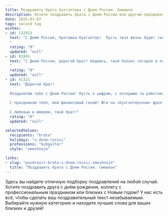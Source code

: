 ```yaml
---
title: Поздравить брата бухгалтера с Днем России. Смешное
description: Хотите поздравить брата с Днем России или другим праздником? Наш ИИ создаст незабываемое поздравление, а вы обязательно выделитесь среди других.  
date: 2025-01-07
tags: second tag
wishes:
- id: 132923
  text: "С Днём России, братишка-бухгалтер!  Пусть твоя жизнь будет такой же стабильной и предсказуемой, как годовой отчёт безубыточной компании, а  зарплата –  радовать не меньше, чем неожиданный возврат НДС!  Желаю тебе крепкого здоровья, чтобы выдержать все налоговые проверки, и отличного настроения, чтобы даже декларация 3-НДФЛ казалась тебе лёгким бризом!
  "
  rating: "0"
  updated: "null"
- id: 81991
  text: "С Днем России, дорогой брат! Надеюсь, твой баланс сегодня в плюсе, а дебет с кредитом дружно танцуют в бухгалтерской тетради! 🥳😜
  "
  rating: "0"
  updated: "null"
- id: 41321
  text: "Дорогой брат!
  
  Поздравляю тебя с Днем России! Пусть к цифрам, с которыми ты работаешь, прибавляется здоровье, счастье и удача! Желаю, чтобы дебет всегда сходился с кредитом, а твои отчеты были такими же чистыми, как флаг нашей страны! Пусть жизнь будет полна «положительных» моментов, а «отрицательных» – ни в бухгалтерии, ни в жизни!
  
  С праздником тебя, мой финансовый гений! Жги на «бухгалтерском» фронте, чтобы все враги баланса разбежались в страхе перед твоими умениями!
  
  С любовью и юмором, твой брат!"
  rating: "0"
  updated: "null"

selectedValues:
  recipients: "brata"
  holidays: "s-dnem-rossii"
  professions: "buhgalter"
  style: "smeshnoje"

links:
- slug: "pozdravit-brata-s-dnem-rossii-smeshnoje"
  title: "Поздравить брата с Днем России. Смешное"
---
```


Здесь вы найдете отличную подборку поздравлений на любой случай.
Хотите поздравить друга с днём рождения, коллегу с профессиональным праздником или близких с Новым годом? У нас есть всё, чтобы сделать ваш поздравительный текст незабываемым. Выбирайте нужную категорию и находите лучшие слова для ваших близких и друзей!
